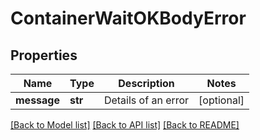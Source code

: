 # ContainerWaitOKBodyError

## Properties
Name | Type | Description | Notes
------------ | ------------- | ------------- | -------------
**message** | **str** | Details of an error | [optional] 

[[Back to Model list]](../README.md#documentation-for-models) [[Back to API list]](../README.md#documentation-for-api-endpoints) [[Back to README]](../README.md)

